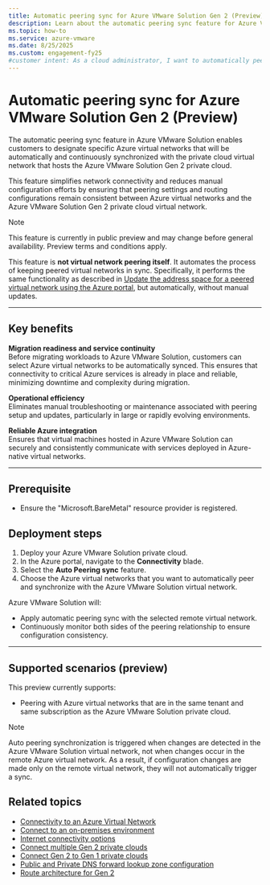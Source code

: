 ```yaml
---
title: Automatic peering sync for Azure VMware Solution Gen 2 (Preview)
description: Learn about the automatic peering sync feature for Azure VMware Solution Gen 2 private clouds that simplifies connectivity by automatically synchronizing Azure virtual networks with the private cloud virtual network.
ms.topic: how-to
ms.service: azure-vmware
ms.date: 8/25/2025
ms.custom: engagement-fy25
#customer intent: As a cloud administrator, I want to automatically peer and synchronize Azure virtual networks with my Azure VMware Solution Gen 2 private cloud so that I can simplify connectivity and reduce manual configuration.
---
```


# Automatic peering sync for Azure VMware Solution Gen 2 (Preview)

The automatic peering sync feature in Azure VMware Solution enables customers to designate specific Azure virtual networks that will be automatically and continuously synchronized with the private cloud virtual network that hosts the Azure VMware Solution Gen 2 private cloud.  

This feature simplifies network connectivity and reduces manual configuration efforts by ensuring that peering settings and routing configurations remain consistent between Azure virtual networks and the Azure VMware Solution Gen 2 private cloud virtual network.  

> [!NOTE]  
> This feature is currently in public preview and may change before general availability. Preview terms and conditions apply.  
>
> This feature is **not virtual network peering itself**. It automates the process of keeping peered virtual networks in sync. Specifically, it performs the same functionality as described in [Update the address space for a peered virtual network using the Azure portal](/azure/virtual-network/update-virtual-network-peering-address-space), but automatically, without manual updates.  

---

## Key benefits  

**Migration readiness and service continuity**  
Before migrating workloads to Azure VMware Solution, customers can select Azure virtual networks to be automatically synced. This ensures that connectivity to critical Azure services is already in place and reliable, minimizing downtime and complexity during migration.  

**Operational efficiency**  
Eliminates manual troubleshooting or maintenance associated with peering setup and updates, particularly in large or rapidly evolving environments.  

**Reliable Azure integration**  
Ensures that virtual machines hosted in Azure VMware Solution can securely and consistently communicate with services deployed in Azure-native virtual networks.  

---

## Prerequisite

- Ensure the "Microsoft.BareMetal" resource provider is registered.

## Deployment steps 

1. Deploy your Azure VMware Solution private cloud.  
2. In the Azure portal, navigate to the **Connectivity** blade.  
3. Select the **Auto Peering sync** feature.  
4. Choose the Azure virtual networks that you want to automatically peer and synchronize with the Azure VMware Solution virtual network.  

Azure VMware Solution will:  
- Apply automatic peering sync with the selected remote virtual network.  
- Continuously monitor both sides of the peering relationship to ensure configuration consistency.  

---

## Supported scenarios (preview)  

This preview currently supports:  

- Peering with Azure virtual networks that are in the same tenant and same subscription as the Azure VMware Solution private cloud.  

> [!NOTE]  
> Auto peering synchronization is triggered when changes are detected in the Azure VMware Solution virtual network, not when changes occur in the remote Azure virtual network. As a result, if configuration changes are made only on the remote virtual network, they will not automatically trigger a sync.  

## Related topics  

- [Connectivity to an Azure Virtual Network](native-network-connectivity.md)  
- [Connect to an on-premises environment](native-connect-on-premises.md)  
- [Internet connectivity options](native-internet-connectivity-design-considerations.md)  
- [Connect multiple Gen 2 private clouds](native-connect-multiple-private-clouds.md)  
- [Connect Gen 2 to Gen 1 private clouds](native-connect-private-cloud-previous-edition.md)  
- [Public and Private DNS forward lookup zone configuration](native-dns-forward-lookup-zone.md)  
- [Route architecture for Gen 2](native-network-routing-architecture.md)  
